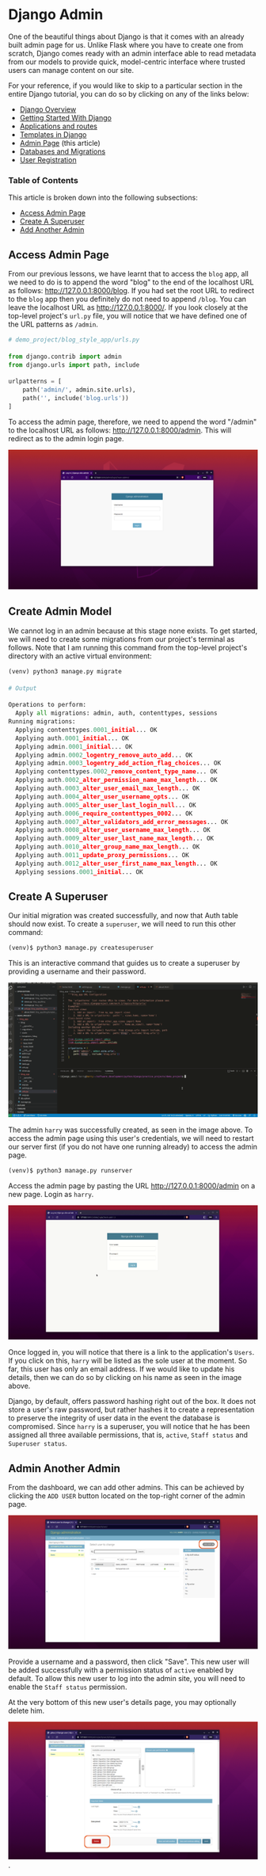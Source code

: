 # Django Admin

One of the beautiful things about Django is that it comes with an already built admin page for us. Unlike Flask where you have to create one from scratch, Django comes ready with an admin interface able to read metadata from our models to provide quick, model-centric interface where trusted users can manage content on our site.

For your reference, if you would like to skip to a particular section in the entire Django tutorial, you can do so by clicking on any of the links below:

- [Django Overview](00_overview.md)
- [Getting Started With Django](01_getting_started.md)
- [Applications and routes](02_applications_and_routes.md)
- [Templates in Django](03_templates.md)
- [Admin Page](04_admin_page.md)  (this article)
- [Databases and Migrations](05_database_and_migrations.md)
- [User Registration](06_user_registration.md)

### Table of Contents

This article is broken down into the following subsections:

- [Access Admin Page](#access-admin-page)
- [Create A Superuser](#create-a-superuser)
- [Add Another Admin](#admin-another-admin)


## Access Admin Page

From our previous lessons, we have learnt that to access the `blog` app, all we need to do is to append the word "blog" to the end of the localhost URL as follows: http://127.0.0.1:8000/blog. If you had set the root URL to redirect to the `blog` app then you definitely do not need to append `/blog`. You can leave the localhost URL as http://127.0.0.1:8000/. If you look closely at the top-level project's `url.py` file, you will notice that we have defined one of the URL patterns as `/admin`.

```python
# demo_project/blog_style_app/urls.py

from django.contrib import admin
from django.urls import path, include

urlpatterns = [
    path('admin/', admin.site.urls),
    path('', include('blog.urls'))
]
```

To access the admin page, therefore, we need to append the word "/admin" to the localhost URL as follows: http://127.0.0.1:8000/admin. This will redirect as to the admin login page.

![Admin Login Page](/02_django/images/04_admin_page/admin_login_page.png)


## Create Admin Model

We cannot log in an admin because at this stage none exists. To get started, we will need to create some migrations from our project's terminal as follows. Note that I am running this command from the top-level project's directory with an active virtual environment:

```python
(venv) python3 manage.py migrate

# Output

Operations to perform:
  Apply all migrations: admin, auth, contenttypes, sessions
Running migrations:
  Applying contenttypes.0001_initial... OK
  Applying auth.0001_initial... OK
  Applying admin.0001_initial... OK
  Applying admin.0002_logentry_remove_auto_add... OK
  Applying admin.0003_logentry_add_action_flag_choices... OK
  Applying contenttypes.0002_remove_content_type_name... OK
  Applying auth.0002_alter_permission_name_max_length... OK
  Applying auth.0003_alter_user_email_max_length... OK
  Applying auth.0004_alter_user_username_opts... OK
  Applying auth.0005_alter_user_last_login_null... OK
  Applying auth.0006_require_contenttypes_0002... OK
  Applying auth.0007_alter_validators_add_error_messages... OK
  Applying auth.0008_alter_user_username_max_length... OK
  Applying auth.0009_alter_user_last_name_max_length... OK
  Applying auth.0010_alter_group_name_max_length... OK
  Applying auth.0011_update_proxy_permissions... OK
  Applying auth.0012_alter_user_first_name_max_length... OK
  Applying sessions.0001_initial... OK
```

## Create A Superuser

Our initial migration was created successfully, and now that Auth table should now exist. To create a `superuser`, we will need to run this other command:

```python
(venv)$ python3 manage.py createsuperuser
```

This is an interactive command that guides us to create a superuser by providing a username and their password.

![Create superuser](/02_django/images/04_admin_page/create_superuser.gif)

The admin `harry` was successfully created, as seen in the image above. To access the admin page using this user's credentials, we will need to restart our server first (if you do not have one running already) to access the admin page.

```python
(venv)$ python3 manage.py runserver
```

Access the admin page by pasting the URL http://127.0.0.1:8000/admin on a new page. Login as `harry`.

![Log in as an admin](/02_django/images/04_admin_page/login_as_admin.gif)

Once logged in, you will notice that there is a link to the application's `Users`. If you click on this, `harry` will be listed as the sole user at the moment. So far, this user has only an email address. If we would like to update his details, then we can do so by clicking on his name as seen in the image above.

Django, by default, offers password hashing right out of the box. It does not store a user's raw password, but rather hashes it to create a representation to preserve the integrity of user data in the event the database is compromised. Since `harry` is a superuser, you will notice that he has been assigned all three available permissions, that is, `active`, `Staff status` and `Superuser status`.


## Admin Another Admin

From the dashboard, we can add other admins. This can be achieved by clicking the `ADD USER` button located on the top-right corner of the admin page.

![Add another admin user](/02_django/images/04_admin_page/add_admin.png)

Provide a username and a password, then click "Save". This new user will be added successfully with a permission status of `active` enabled by default. To allow this new user to log into the admin site, you will need to enable the `Staff status` permission. 

At the very bottom of this new user's details page, you may optionally delete him.

![Delete new admin](/02_django/images/04_admin_page/delete_admin.png).